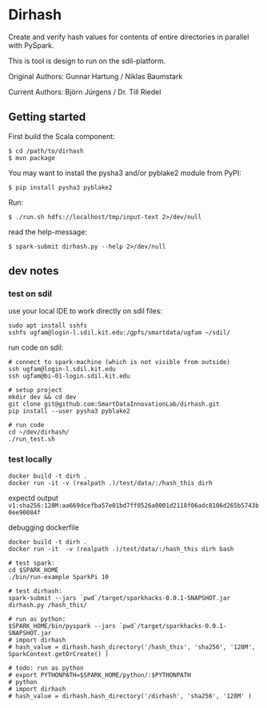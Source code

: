 # Dirhash

Create and verify hash values for contents of entire directories in parallel with PySpark.

This is tool is design to run on the sdil-platform.

Original Authors: Gunnar Hartung / Niklas Baumstark

Current Authors: Björn Jürgens / Dr. Till Riedel

## Getting started

First build the Scala component:

    $ cd /path/to/dirhash
    $ mvn package

You may want to install the pysha3 and/or pyblake2 module from PyPI:

    $ pip install pysha3 pyblake2

Run:

    $ ./run.sh hdfs://localhost/tmp/input-text 2>/dev/null
    
read the help-message: 

    $ spark-submit dirhash.py --help 2>/dev/null

## dev notes

### test on sdil 

use your local IDE to work directly on sdil files: 

    sudo apt install sshfs
    sshfs ugfam@login-l.sdil.kit.edu:/gpfs/smartdata/ugfam ~/sdil/
    
run code on sdil: 

    # connect to spark-machine (which is not visible from outside)
    ssh ugfam@login-l.sdil.kit.edu
    ssh ugfam@bi-01-login.sdil.kit.edu
    
    # setup project
    mkdir dev && cd dev
    git clone git@github.com:SmartDataInnovationLab/dirhash.git
    pip install --user pysha3 pyblake2
    
    # run code
    cd ~/dev/dirhash/
    ./run_test.sh
    
### test locally

    docker build -t dirh .
    docker run -it -v (realpath .)/test/data/:/hash_this dirh

expectd output `v1:sha256:128M:aa669dcefba57e01bd7ff0526a0001d2118f06adc8106d265b5743b0ee90084f`

debugging dockerfile

    docker build -t dirh .
    docker run -it  -v (realpath .)/test/data/:/hash_this dirh bash

    # test spark:
    cd $SPARK_HOME
    ./bin/run-example SparkPi 10

    # test dirhash:
    spark-submit --jars `pwd`/target/sparkhacks-0.0.1-SNAPSHOT.jar dirhash.py /hash_this/

    # run as python:
    $SPARK_HOME/bin/pyspark --jars `pwd`/target/sparkhacks-0.0.1-SNAPSHOT.jar
    # import dirhash
    # hash_value = dirhash.hash_directory('/hash_this', 'sha256', '128M', SparkContext.getOrCreate() )

    # todo: run as python
    # export PYTHONPATH=$SPARK_HOME/python/:$PYTHONPATH
    # python
    # import dirhash
    # hash_value = dirhash.hash_directory('/dirhash', 'sha256', '128M' )
